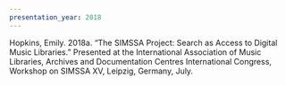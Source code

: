 ```yaml
---
presentation_year: 2018
---
```

Hopkins, Emily. 2018a. “The SIMSSA Project: Search as Access to Digital Music Libraries.” Presented at the International Association of Music Libraries, Archives and Documentation Centres International Congress, Workshop on SIMSSA XV, Leipzig, Germany, July.
